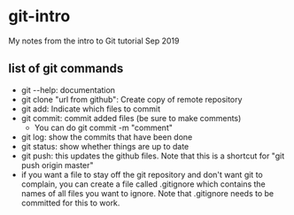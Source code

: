 # git-intro
My notes from the intro to Git tutorial Sep 2019

## list of git commands

 - git --help: documentation
 - git clone "url from github": Create copy of remote repository
 - git add: Indicate which files to commit
 - git commit: commit added files (be sure to make comments)
	- You can do git commit -m "comment"
 - git log: show the commits that have been done
 - git status: show whether things are up to date
 - git push: this updates the github files. Note that this is a shortcut for "git push origin master"
 - if you want a file to stay off the git repository and don't want git to complain, you can create a file called .gitignore which contains the names of all files you want to ignore. Note that .gitignore needs to be committed for this to work.
